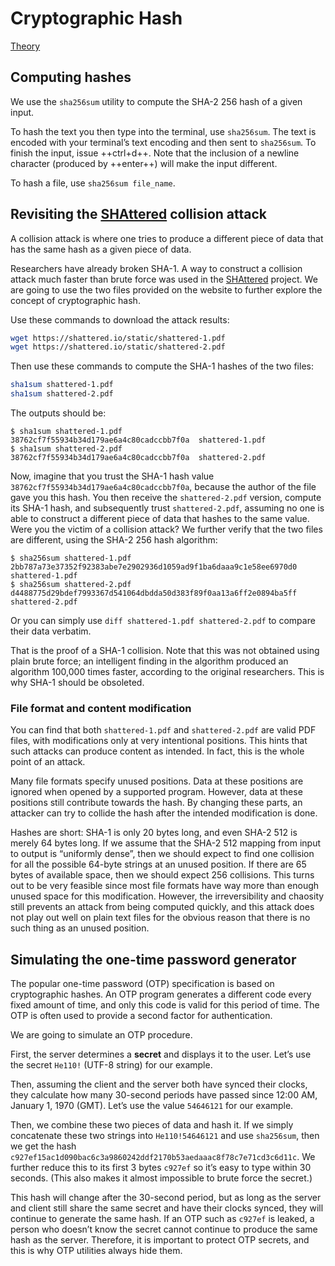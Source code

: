 # Cryptographic Hash

[Theory](../theory/cryptographic-hash.md)

## Computing hashes

We use the `sha256sum` utility to compute the SHA-2 256 hash of a given input.

To hash the text you then type into the terminal, use `sha256sum`. The text is encoded with your terminal’s text encoding and then sent to `sha256sum`. To finish the input, issue ++ctrl+d++. Note that the inclusion of a newline character (produced by ++enter++) will make the input different.

To hash a file, use `sha256sum file_name`.

## Revisiting the [SHAttered](https://shattered.io) collision attack

A collision attack is where one tries to produce a different piece of data that has the same hash as a given piece of data.

Researchers have already broken SHA-1. A way to construct a collision attack much faster than brute force was used in the [SHAttered](https://shattered.io) project. We are going to use the two files provided on the website to further explore the concept of cryptographic hash.

Use these commands to download the attack results:

``` sh
wget https://shattered.io/static/shattered-1.pdf
wget https://shattered.io/static/shattered-2.pdf
```

Then use these commands to compute the SHA-1 hashes of the two files:

``` sh
sha1sum shattered-1.pdf
sha1sum shattered-2.pdf
```

The outputs should be:

```
$ sha1sum shattered-1.pdf
38762cf7f55934b34d179ae6a4c80cadccbb7f0a  shattered-1.pdf
$ sha1sum shattered-2.pdf
38762cf7f55934b34d179ae6a4c80cadccbb7f0a  shattered-2.pdf
```

Now, imagine that you trust the SHA-1 hash value `38762cf7f55934b34d179ae6a4c80cadccbb7f0a`, because the author of the file gave you this hash. You then receive the `shattered-2.pdf` version, compute its SHA-1 hash, and subsequently trust `shattered-2.pdf`, assuming no one is able to construct a different piece of data that hashes to the same value. Were you the victim of a collision attack? We further verify that the two files are different, using the SHA-2 256 hash algorithm:

```
$ sha256sum shattered-1.pdf
2bb787a73e37352f92383abe7e2902936d1059ad9f1ba6daaa9c1e58ee6970d0  shattered-1.pdf
$ sha256sum shattered-2.pdf
d4488775d29bdef7993367d541064dbdda50d383f89f0aa13a6ff2e0894ba5ff  shattered-2.pdf
```

Or you can simply use `diff shattered-1.pdf shattered-2.pdf` to compare their data verbatim.

That is the proof of a SHA-1 collision. Note that this was not obtained using plain brute force; an intelligent finding in the algorithm produced an algorithm 100,000 times faster, according to the original researchers. This is why SHA-1 should be obsoleted.

### File format and content modification

You can find that both `shattered-1.pdf` and `shattered-2.pdf` are valid PDF files, with modifications only at very intentional positions. This hints that such attacks can produce content as intended. In fact, this is the whole point of an attack.

Many file formats specify unused positions. Data at these positions are ignored when opened by a supported program. However, data at these positions still contribute towards the hash. By changing these parts, an attacker can try to collide the hash after the intended modification is done.

Hashes are short: SHA-1 is only 20 bytes long, and even SHA-2 512 is merely 64 bytes long. If we assume that the SHA-2 512 mapping from input to output is “uniformly dense”, then we should expect to find one collision for all the possible 64-byte strings at an unused position. If there are 65 bytes of available space, then we should expect 256 collisions. This turns out to be very feasible since most file formats have way more than enough unused space for this modification. However, the irreversibility and chaosity still prevents an attack from being computed quickly, and this attack does not play out well on plain text files for the obvious reason that there is no such thing as an unused position.

## Simulating the one-time password generator

The popular one-time password (OTP) specification is based on cryptographic hashes. An OTP program generates a different code every fixed amount of time, and only this code is valid for this period of time. The OTP is often used to provide a second factor for authentication.

We are going to simulate an OTP procedure.

First, the server determines a **secret** and displays it to the user. Let’s use the secret `He110!` (UTF-8 string) for our example.

Then, assuming the client and the server both have synced their clocks, they calculate how many 30-second periods have passed since 12:00 AM, January 1, 1970 (GMT). Let’s use the value `54646121` for our example.

Then, we combine these two pieces of data and hash it. If we simply concatenate these two strings into `He110!54646121` and use `sha256sum`, then we get the hash `c927ef15ac1d090bac6c3a9860242ddf2170b53aedaaac8f78c7e71cd3c6d11c`. We further reduce this to its first 3 bytes `c927ef` so it’s easy to type within 30 seconds. (This also makes it almost impossible to brute force the secret.)

This hash will change after the 30-second period, but as long as the server and client still share the same secret and have their clocks synced, they will continue to generate the same hash. If an OTP such as `c927ef` is leaked, a person who doesn’t know the secret cannot continue to produce the same hash as the server. Therefore, it is important to protect OTP secrets, and this is why OTP utilities always hide them.
